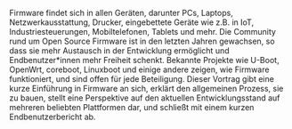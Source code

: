 Firmware findet sich in allen Geräten, darunter PCs, Laptops, Netzwerkausstattung, Drucker, eingebettete Geräte wie z.B. in IoT, Industriesteuerungen, Mobiltelefonen, Tablets und mehr. Die Community rund um Open Source Firmware ist in den letzten Jahren gewachsen, so dass sie mehr Austausch in der Entwicklung ermöglicht und Endbenutzer*innen mehr Freiheit schenkt. Bekannte Projekte wie U-Boot, OpenWrt, coreboot, Linuxboot und einige andere zeigen, wie Firmware funktioniert, und sind offen für jede Beteiligung. Dieser Vortrag gibt eine kurze Einführung in Firmware an sich, erklärt den allgemeinen Prozess, sie zu bauen, stellt eine Perspektive auf den aktuellen Entwicklungsstand auf mehreren beliebten Plattformen dar, und schließt mit einem kurzen Endbenutzerbericht ab.
